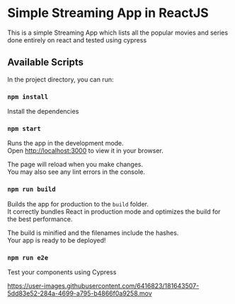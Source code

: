# Simple Streaming App in ReactJS

This is a simple Streaming App which lists all the popular movies and series done entirely on react and tested using cypress
## Available Scripts

In the project directory, you can run:

### `npm install`

Install the dependencies

### `npm start`

Runs the app in the development mode.\
Open [http://localhost:3000](http://localhost:3000) to view it in your browser.

The page will reload when you make changes.\
You may also see any lint errors in the console.

### `npm run build`

Builds the app for production to the `build` folder.\
It correctly bundles React in production mode and optimizes the build for the best performance.

The build is minified and the filenames include the hashes.\
Your app is ready to be deployed!


### `npm run e2e`

Test your components using Cypress

https://user-images.githubusercontent.com/6416823/181643507-5dd83e52-284a-4699-a795-b4866f0a9258.mov


